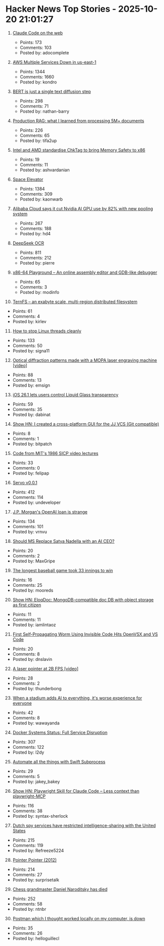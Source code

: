 # Hacker News Top Stories - 2025-10-20 21:01:27

1. [Claude Code on the web](https://www.anthropic.com/news/claude-code-on-the-web)
   - Points: 173
   - Comments: 103
   - Posted by: adocomplete

2. [AWS Multiple Services Down in us-east-1](https://health.aws.amazon.com/health/status?ts=20251020)
   - Points: 1344
   - Comments: 1660
   - Posted by: kondro

3. [BERT is just a single text diffusion step](https://nathan.rs/posts/roberta-diffusion/)
   - Points: 298
   - Comments: 71
   - Posted by: nathan-barry

4. [Production RAG: what I learned from processing 5M+ documents](https://blog.abdellatif.io/production-rag-processing-5m-documents)
   - Points: 226
   - Comments: 65
   - Posted by: tifa2up

5. [Intel and AMD standardise ChkTag to bring Memory Safety to x86](https://community.intel.com/t5/Blogs/Tech-Innovation/open-intel/ChkTag-x86-Memory-Safety/post/1721490)
   - Points: 19
   - Comments: 11
   - Posted by: ashvardanian

6. [Space Elevator](https://neal.fun/space-elevator/)
   - Points: 1384
   - Comments: 309
   - Posted by: kaonwarb

7. [Alibaba Cloud says it cut Nvidia AI GPU use by 82% with new pooling system](https://www.tomshardware.com/tech-industry/semiconductors/alibaba-says-new-pooling-system-cut-nvidia-gpu-use-by-82-percent)
   - Points: 267
   - Comments: 188
   - Posted by: hd4

8. [DeepSeek OCR](https://github.com/deepseek-ai/DeepSeek-OCR)
   - Points: 811
   - Comments: 212
   - Posted by: pierre

9. [x86-64 Playground – An online assembly editor and GDB-like debugger](https://x64.halb.it/)
   - Points: 65
   - Comments: 3
   - Posted by: modinfo

10. [TernFS – an exabyte scale, multi-region distributed filesystem](https://www.xtxmarkets.com/tech/2025-ternfs/#posix-shaped)
   - Points: 61
   - Comments: 4
   - Posted by: kirlev

11. [How to stop Linux threads cleanly](https://mazzo.li/posts/stopping-linux-threads.html)
   - Points: 133
   - Comments: 50
   - Posted by: signa11

12. [Optical diffraction patterns made with a MOPA laser engraving machine [video]](https://www.youtube.com/watch?v=RsGHr7dXLuI)
   - Points: 88
   - Comments: 13
   - Posted by: emsign

13. [iOS 26.1 lets users control Liquid Glass transparency](https://www.macrumors.com/2025/10/20/ios-26-1-liquid-glass-toggle/)
   - Points: 59
   - Comments: 35
   - Posted by: dabinat

14. [Show HN: I created a cross-platform GUI for the JJ VCS (Git compatible)](https://judojj.com)
   - Points: 8
   - Comments: 1
   - Posted by: bitpatch

15. [Code from MIT's 1986 SICP video lectures](https://github.com/felipap/sicp-code)
   - Points: 33
   - Comments: 0
   - Posted by: felipap

16. [Servo v0.0.1](https://github.com/servo/servo)
   - Points: 412
   - Comments: 114
   - Posted by: undeveloper

17. [J.P. Morgan's OpenAI loan is strange](https://marketunpack.com/j-p-morgans-openai-loan-is-strange/)
   - Points: 134
   - Comments: 101
   - Posted by: vrnvu

18. [Should MS Replace Satya Nadella with an AI CEO?](https://old.reddit.com/r/microsoftsucks/comments/1obsew3/should_ms_replace_satya_nadella_with_an_ai_ceo/)
   - Points: 20
   - Comments: 2
   - Posted by: MaxGripe

19. [The longest baseball game took 33 innings to win](https://www.mlb.com/news/the-longest-professional-baseball-game-ever-played)
   - Points: 16
   - Comments: 25
   - Posted by: mooreds

20. [Show HN: EloqDoc: MongoDB-compatible doc DB with object storage as first citizen](https://github.com/eloqdata/eloqdoc)
   - Points: 11
   - Comments: 11
   - Posted by: iamlintaoz

21. [First Self-Propagating Worm Using Invisible Code Hits OpenVSX and VS Code](https://www.koi.ai/blog/glassworm-first-self-propagating-worm-using-invisible-code-hits-openvsx-marketplace)
   - Points: 20
   - Comments: 8
   - Posted by: dnslavin

22. [A laser pointer at 2B FPS [video]](https://www.youtube.com/watch?v=o4TdHrMi6do)
   - Points: 28
   - Comments: 2
   - Posted by: thunderbong

23. [When a stadium adds AI to everything, it's worse experience for everyone](https://a.wholelottanothing.org/bmo-stadium-in-la-added-ai-to-everything-and-what-they-got-was-a-worse-experience-for-everyone/)
   - Points: 42
   - Comments: 8
   - Posted by: wawayanda

24. [Docker Systems Status: Full Service Disruption](https://www.dockerstatus.com/pages/incident/533c6539221ae15e3f000031/68f5e1c741c825463df7486c)
   - Points: 307
   - Comments: 122
   - Posted by: l2dy

25. [Automate all the things with Swift Subprocess](https://blog.jacobstechtavern.com/p/swift-subprocess)
   - Points: 29
   - Comments: 5
   - Posted by: jakey_bakey

26. [Show HN: Playwright Skill for Claude Code – Less context than playwright-MCP](https://github.com/lackeyjb/playwright-skill)
   - Points: 116
   - Comments: 38
   - Posted by: syntax-sherlock

27. [Dutch spy services have restricted intelligence-sharing with the United States](https://intelnews.org/2025/10/20/01-3416/)
   - Points: 215
   - Comments: 119
   - Posted by: Refreeze5224

28. [Pointer Pointer (2012)](https://pointerpointer.com)
   - Points: 214
   - Comments: 27
   - Posted by: surprisetalk

29. [Chess grandmaster Daniel Naroditsky has died](https://old.reddit.com/r/chess/comments/1obnbmu/grandmaster_daniel_naroditsky_has_passed_away/)
   - Points: 252
   - Comments: 58
   - Posted by: ntnbr

30. [Postman which I thought worked locally on my computer, is down](https://status.postman.com)
   - Points: 35
   - Comments: 26
   - Posted by: helloguillecl

